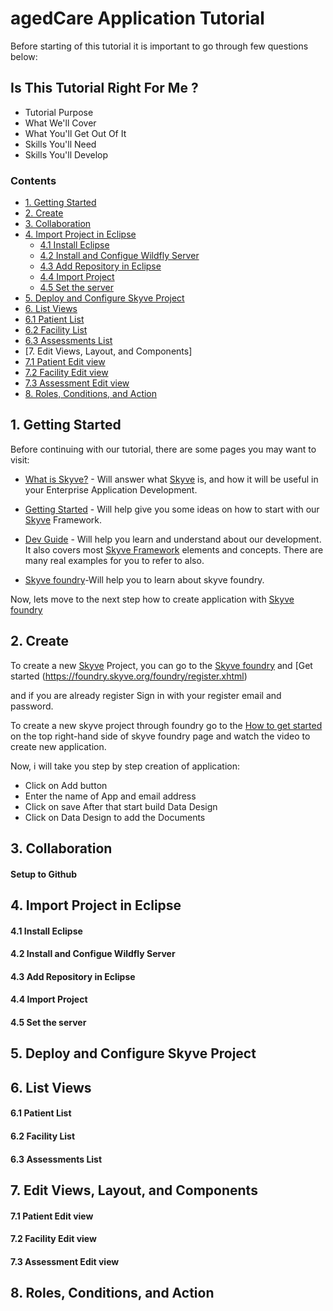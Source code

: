 
# agedCare Application Tutorial

Before starting of this tutorial it is important to go through few questions below:

## Is This Tutorial Right For Me ?
 * Tutorial Purpose
 * What We'll Cover
 * What You'll Get Out Of It
 * Skills You'll Need
 * Skills You'll Develop

### Contents
* [1. Getting Started](#getting-started)
* [2. Create](#create)
* [3. Collaboration](#collaboration)
* [4. Import Project in Eclipse](#import-project-in-eclipse)
  * [4.1 Install Eclipse](#install-eclipse)
  * [4.2  Install and Configue Wildfly Server](#install-and-configue-wildfly-server)
  * [4.3  Add Repository in Eclipse](#add-repository-in-eclipse)
  * [4.4  Import Project](#import-project)
  * [4.5  Set the server](#set-the-server)
* [5. Deploy and Configure Skyve Project](#deploy-and-configure-skyve-project)
* [6. List Views](#list-views)
 * [6.1  Patient List](#patient-list)
 * [6.2  Facility List](#facility-list)
 * [6.3  Assessments List](#assessment-list)
* [7. Edit Views, Layout, and Components]
 * [7.1  Patient Edit view](#Patient-Edit-view)
 * [7.2  Facility Edit view](#Facility-Edit-view)
 * [7.3  Assessment Edit view](#Assessment-Edit-view)
* [8. Roles, Conditions, and Action](#Roles-,-Conditions-,-and-Action)

## 1. Getting Started
Before continuing with our tutorial, there are some pages you may want to visit:
*  [What is Skyve?](https://skyve.org/what-is-skyve) - Will answer what [Skyve](https://skyve.org) is, and how it will be useful in your Enterprise Application Development.

*  [Getting Started](https://skyve.org/getting-started) - Will help give you some ideas on how to start with our [Skyve](https://skyve.org) Framework.

* [Dev Guide](https://skyvers.github.io/skyve-dev-guide/) - Will help you learn and understand about our development. It also covers most [Skyve Framework](https://skyve.org) elements and concepts. There are many real examples for you to refer to also.
* [Skyve foundry](https://foundry.skyve.org/)-Will help you to learn about skyve foundry.

Now, lets move to the next step how to create application with [Skyve foundry](https://foundry.skyve.org/)

## 2. Create
To create a new [Skyve](https://skyve.org) Project, you can go to the [Skyve foundry](https://foundry.skyve.org/) and [Get started (https://foundry.skyve.org/foundry/register.xhtml)

and if you are already register Sign in with your register email and password.

To create a new skyve project through foundry go to the [How to get started](https://youtu.be/G3OQu5PeUn8) on the top right-hand side of skyve foundry page and watch the video to create new application.

Now, i will take you step by step creation of application:
* Click on Add button
* Enter the name of App and email address
* Click on save
After that start build Data Design 
* Click on Data Design to add the Documents

## 3. Collaboration

#### Setup to Github

## 4. Import Project in Eclipse

#### 4.1  Install Eclipse
#### 4.2  Install and Configue Wildfly Server
#### 4.3  Add Repository in Eclipse
#### 4.4  Import Project
#### 4.5  Set the server

## 5. Deploy and Configure Skyve Project

## 6. List Views

#### 6.1  Patient List
#### 6.2  Facility List
#### 6.3  Assessments List

## 7. Edit Views, Layout, and Components

#### 7.1  Patient Edit view
#### 7.2  Facility Edit view
#### 7.3  Assessment Edit view

## 8. Roles, Conditions, and Action









